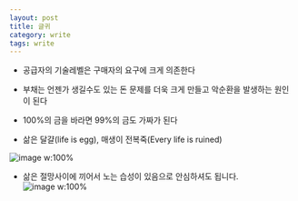 ```yaml
---
layout: post
title: 글귀
category: write
tags: write
---
```

* 공급자의 기술레벨은 구매자의 요구에 크게 의존한다
* 부채는 언젠가 생길수도 있는 돈 문제를 더욱 크게 만들고 악순환을 발생하는 원인이 된다
* 100%의 금을 바라면 99%의 금도 가짜가 된다

* 삶은 달걀(life is egg), 매생이 전복죽(Every life is ruined)
  
![image w:100%](https://github.com/gunug/gunug.github.io/assets/52345276/839c3551-c5e8-4969-8191-21f606416ded)

* 삶은 절망사이에 끼어서 노는 습성이 있음으로 안심하셔도 됩니다.
![image w:100%](https://github.com/gunug/gunug.github.io/assets/52345276/a82d67b9-807b-4dac-924f-09afeef10b30)
